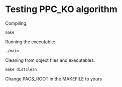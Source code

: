 # Testing PPC_KO algorithm

Compiling:
~~~
make
~~~

Running the executable:
~~~
./main
~~~

Cleaning from object files and executables:
~~~
make distclean
~~~
 
Change PACS_ROOT in the MAKEFILE to yours
